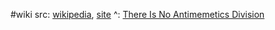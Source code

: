 #wiki 
src: [wikipedia](https://en.wikipedia.org/wiki/SCP_Foundation), [site](https://scp-wiki.wikidot.com) 
^: [There Is No Antimemetics Division](https://www.goodreads.com/author/show/8352974.qntm) 

